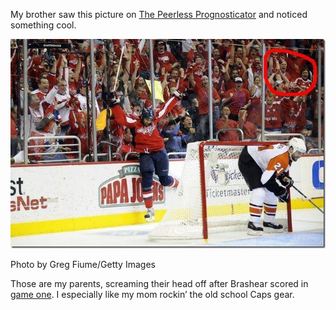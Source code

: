 My brother saw this picture on [The Peerless
Prognosticator](http://peerlessprognosticator.blogspot.com/2008/04/loudtake-it-from-man-who-should-know.html)
and noticed something cool.

[![clip\_image001](https://raw.githubusercontent.com/devhawk/devhawk.github.io/master/images/blog/20080414-rents-rock-the-red/ParentsRockRed.jpg)](http://peerlessprognosticator.blogspot.com/2008/04/loudtake-it-from-man-who-should-know.html)

Photo by Greg Fiume/Getty Images

Those are my parents, screaming their head off after Brashear scored in
[game one](http://devhawk.net/2008/04/11/caps-win-game-one-with-a-three-goal-third/).
I especially like my mom rockin’ the old school Caps gear.
